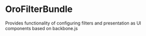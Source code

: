 OroFilterBundle
============

Provides functionality of configuring filters and presentation as UI components based on backbone.js
